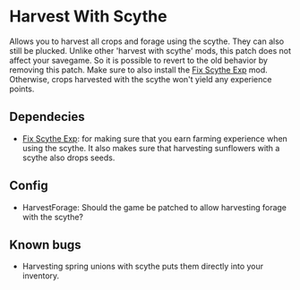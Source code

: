 # Harvest With Scythe
Allows you to harvest all crops and forage using the scythe. They can also still be plucked. Unlike other 'harvest with scythe' mods, this patch does not affect your savegame. So it is possible to revert to the old behavior by removing this patch. Make sure to also install the [Fix Scythe Exp](/FixScytheExp) mod. Otherwise, crops harvested with the scythe won't yield any experience points.

## Dependecies
* [Fix Scythe Exp](/FixScytheExp): for making sure that you earn farming experience when using the scythe. It also makes sure that harvesting sunflowers with a scythe also drops seeds.

## Config
* HarvestForage: Should the game be patched to allow harvesting forage with the scythe?

## Known bugs
* Harvesting spring unions with scythe puts them directly into your inventory.

